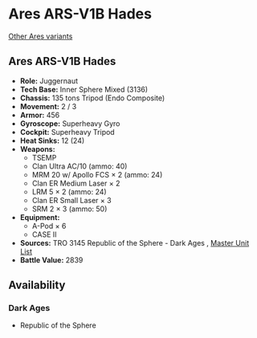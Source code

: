 # Ares ARS-V1B Hades 

[Other Ares variants](../ares.md) 

## Ares ARS-V1B Hades 

- **Role:** Juggernaut 
- **Tech Base:** Inner Sphere Mixed (3136) 
- **Chassis:** 135 tons Tripod (Endo Composite) 
- **Movement:** 2 / 3 
- **Armor:** 456 
- **Gyroscope:** Superheavy Gyro 
- **Cockpit:** Superheavy Tripod 
- **Heat Sinks:** 12 (24) 
- **Weapons:** 
  - TSEMP 
  - Clan Ultra AC/10 (ammo: 40) 
  - MRM 20 w/ Apollo FCS × 2 (ammo: 24) 
  - Clan ER Medium Laser × 2 
  - LRM 5 × 2 (ammo: 24) 
  - Clan ER Small Laser × 3 
  - SRM 2 × 3 (ammo: 50) 
- **Equipment:** 
  - A-Pod × 6 
  - CASE II 
- **Sources:** TRO 3145 Republic of the Sphere - Dark Ages , [Master Unit List](http://masterunitlist.info/Unit/Details/6687/ares-ars-v1b-hades) 
- **Battle Value:** 2839 

## Availability 

### Dark Ages 

- Republic of the Sphere 

